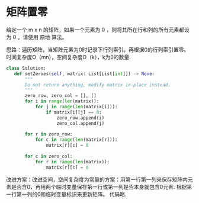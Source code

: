 # 矩阵置零

给定一个 m x n 的矩阵，如果一个元素为 0 ，则将其所在行和列的所有元素都设为 0 。请使用 原地 算法。

 思路：遍历矩阵，当矩阵元素为0时记录下行列索引。再根据0的行列索引置零。
 时间复杂度O（mn），空间复杂度O（k），k为0的数量.

 ````py
class Solution:
    def setZeroes(self, matrix: List[List[int]]) -> None:
        """
        Do not return anything, modify matrix in-place instead.
        """
        zero_row, zero_col = [], []
        for i in range(len(matrix)):
            for j in range(len(matrix[i])):
                if matrix[i][j] == 0:
                    zero_row.append(i)
                    zero_col.append(j)
        
        for r in zero_row:
            for c in range(len(matrix[r])):
                matrix[r][c] = 0
        
        for c in zero_col:
            for r in range(len(matrix)):
                matrix[r][c] = 0
 ````

 改进方案：改进空间，空间复杂度为常量的方案：用第一行第一列来保存矩阵内元素是否含0，再用两个临时变量保存第一行或第一列是否本身就包含0元素. 根据第一行第一列的0和临时变量标识来更新矩阵。 代码略.